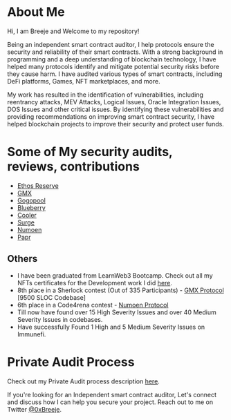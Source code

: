 # About Me

Hi, I am Breeje and Welcome to my repository!

Being an independent smart contract auditor, I help protocols ensure the security and reliability of their smart contracts. With a strong background in programming and a deep understanding of blockchain technology, I have helped many protocols identify and mitigate potential security risks before they cause harm. I have audited various types of smart contracts, including DeFi platforms, Games, NFT marketplaces, and more.

My work has resulted in the identification of vulnerabilities, including reentrancy attacks, MEV Attacks, Logical Issues, Oracle Integration Issues, DOS Issues and other critical issues. By identifying these vulnerabilities and providing recommendations on improving smart contract security, I have helped blockchain projects to improve their security and protect user funds.

# Some of My security audits, reviews, contributions

- [Ethos Reserve](public/Ethos-security-audit.md)
- [GMX](public/GMX-security-audit.md)
- [Gogopool](public/Gogopool-security-audit.md)
- [Blueberry](public/Blueberry-security-audit.md)
- [Cooler](public/Cooler-security-audit.md)
- [Surge](public/Surge-security-audit.md)
- [Numoen](public/Numoen-security-audit.md)
- [Papr](public/Papr-security-audit.md)


## Others

- I have been graduated from LearnWeb3 Bootcamp. Check out all my NFTs certificates for the Development work I did [here](https://learnweb3.io/profiles/BreejeModi).
- 8th place in a Sherlock contest (Out of 335 Participants) - [GMX Protocol](https://app.sherlock.xyz/audits/contests/6) [9500 SLOC Codebase]
- 6th place in a Code4rena contest - [Numoen Protocol](https://code4rena.com/contests/2023-01-numoen-contest)
- Till now have found over 15 High Severity Issues and over 40 Medium Severity Issues in codebases.
- Have successfully Found 1 High and 5 Medium Severity Issues on Immunefi.

# Private Audit Process

Check out my Private Audit process description [here](Private-audit-process.md).

If you're looking for an Independent smart contract auditor, Let's connect and discuss how I can help you secure your project. Reach out to me on Twitter [@0xBreeje](https://twitter.com/0xBreeje).
